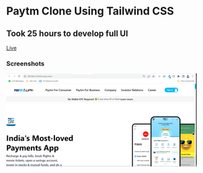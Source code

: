 # Paytm Clone Using Tailwind CSS

## Took 25 hours to develop full UI

[Live]()

### Screenshots

![Home](./images/screenshot1.PNG)

